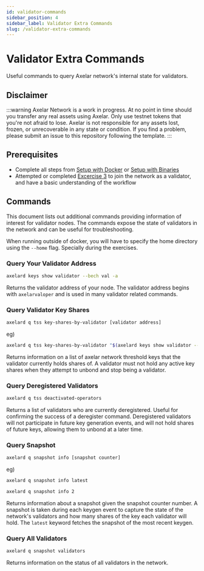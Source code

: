 ```yaml
---
id: validator-commands
sidebar_position: 4
sidebar_label: Validator Extra Commands
slug: /validator-extra-commands
---
```

# Validator Extra Commands
Useful commands to query Axelar network's internal state for validators.

## Disclaimer
:::warning
Axelar Network is a work in progress. At no point in time should you transfer any real assets using Axelar. Only use testnet tokens that you're not afraid to lose. Axelar is not responsible for any assets lost, frozen, or unrecoverable in any state or condition. If you find a problem, please submit an issue to this repository following the template.
:::

## Prerequisites
- Complete all steps from [Setup with Docker](/setup-with-docker.md) or [Setup with Binaries](/setup-with-binaries.md)
- Attempted or completed [Excercise 3](/exercises/e3) to join the network as a validator, and have a basic understanding of the workflow

## Commands
This document lists out additional commands providing information of interest for validator nodes. The commands expose the state of validators in the network and can be useful for troubleshooting.

When running outside of docker, you will have to specify the home directory using the `--home` flag. Specially during the exercises.

### Query Your Validator Address
```bash
axelard keys show validator --bech val -a
```

Returns the validator address of your node. The validator address begins with `axelarvaloper` and is used in many validator related commands.


### Query Validator Key Shares
```bash
axelard q tss key-shares-by-validator [validator address]
```
eg)

```bash
axelard q tss key-shares-by-validator "$(axelard keys show validator --bech val -a)"
```

Returns information on a list of axelar network threshold keys that the validator currently holds shares of. A validator must not hold any active key shares when they attempt to unbond and stop being a validator.


### Query Deregistered Validators
```bash
axelard q tss deactivated-operators
```

Returns a list of validators who are currently deregistered. Useful for confirming the success of a deregister command. Deregistered validators will not participate in future key generation events, and will not hold shares of future keys, allowing them to unbond at a later time.


### Query Snapshot
```bash
axelard q snapshot info [snapshot counter]
```
eg)

```bash
axelard q snapshot info latest
```
```bash
axelard q snapshot info 2
```

Returns information about a snapshot given the snapshot counter number. A snapshot is taken during each keygen event to capture the state of the network's validators and how many shares of the key each validator will hold. The `latest` keyword fetches the snapshot of the most recent keygen.


### Query All Validators
```bash
axelard q snapshot validators
```

Returns information on the status of all validators in the network.
